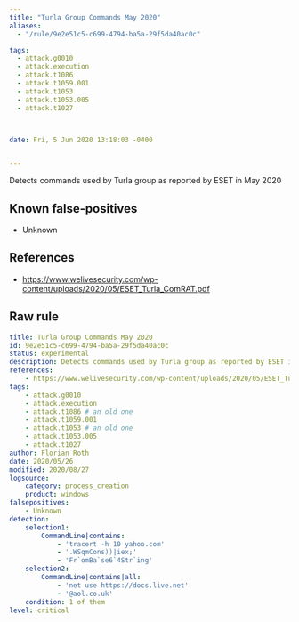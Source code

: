 ```yaml
---
title: "Turla Group Commands May 2020"
aliases:
  - "/rule/9e2e51c5-c699-4794-ba5a-29f5da40ac0c"

tags:
  - attack.g0010
  - attack.execution
  - attack.t1086
  - attack.t1059.001
  - attack.t1053
  - attack.t1053.005
  - attack.t1027



date: Fri, 5 Jun 2020 13:18:03 -0400


---
```


Detects commands used by Turla group as reported by ESET in May 2020

<!--more-->


## Known false-positives

* Unknown



## References

* https://www.welivesecurity.com/wp-content/uploads/2020/05/ESET_Turla_ComRAT.pdf


## Raw rule
```yaml
title: Turla Group Commands May 2020
id: 9e2e51c5-c699-4794-ba5a-29f5da40ac0c
status: experimental
description: Detects commands used by Turla group as reported by ESET in May 2020
references:
    - https://www.welivesecurity.com/wp-content/uploads/2020/05/ESET_Turla_ComRAT.pdf
tags:
    - attack.g0010
    - attack.execution
    - attack.t1086 # an old one
    - attack.t1059.001
    - attack.t1053 # an old one
    - attack.t1053.005
    - attack.t1027
author: Florian Roth
date: 2020/05/26
modified: 2020/08/27
logsource:
    category: process_creation
    product: windows
falsepositives:
    - Unknown
detection:
    selection1:
        CommandLine|contains:
            - 'tracert -h 10 yahoo.com'
            - '.WSqmCons))|iex;'
            - 'Fr`omBa`se6`4Str`ing'
    selection2:
        CommandLine|contains|all:
            - 'net use https://docs.live.net'
            - '@aol.co.uk'
    condition: 1 of them
level: critical

```
